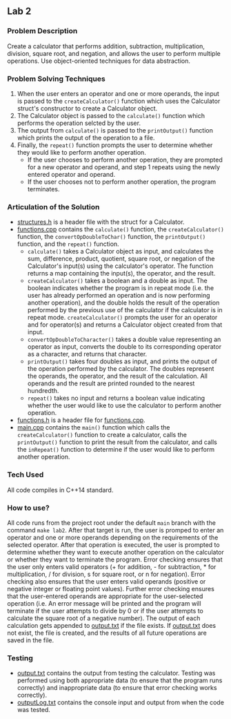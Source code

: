 ## Lab 2

### Problem Description

Create a calculator that performs addition, subtraction, multiplication, division, square root, and negation, and allows the user to perform multiple operations. Use object-oriented techniques for data abstraction. 

### Problem Solving Techniques

1. When the user enters an operator and one or more operands, the input is passed to the `createCalculator()` function which uses the Calculator struct's constructor to create a Calculator object. 
2. The Calculator object is passed to the `calculate()` function which performs the operation selcted by the user. 
3. The output from `calculate()` is passed to the `printOutput()` function which prints the output of the operation to a file. 
4. Finally, the `repeat()` function prompts the user to determine whether they would like to perform another operation. 
    - If the user chooses to perform another operation, they are prompted for a new operator and operand, and step 1 repeats using the newly entered operator and operand. 
    - If the user chooses not to perform another operation, the program terminates. 

### Articulation of the Solution

- [structures.h](structures.h) is a header file with the struct for a Calculator. 
- [functions.cpp](functions.cpp) contains the `calculate()` function, the `createCalculator()` function, the `convertOpDoubleToChar()` function, the `printOutput()` function, and the `repeat()` function.
    - `calculate()` takes a Calculator object as input, and calculates the sum, difference, product, quotient, square root, or negation of the Calculator's input(s) using the calculator's operator. The function returns a map containing the input(s), the operator, and the result. 
    - `createCalculator()` takes a boolean and a double as input. The boolean indicates whether the program is in repeat mode (i.e. the user has already performed an operation and is now performing another operation), and the double holds the result of the operation performed by the previous use of the calculator if the calculator is in repeat mode. `createCalculator()` prompts the user for an operator and for operator(s) and returns a Calculator object created from that input. 
    - `convertOpDoubleToCharacter()` takes a double value representing an operator as input, converts the double to its corresponding operator as a character, and returns that character. 
    - `printOutput()` takes four doubles as input, and prints the output of the operation performed by the calculator. The doubles represent the operands, the operator, and the result of the calculation. All operands and the result are printed rounded to the nearest hundredth. 
    - `repeat()` takes no input and returns a boolean value indicating whether the user would like to use the calculator to perform another operation. 
- [functions.h](functions.h) is a header file for [functions.cpp](functions.cpp).
- [main.cpp](main.cpp) contains the `main()` function which calls the `createCalculator()` function to create a calculator, calls the `printOutput()` function to print the result from the calculator, and calls the `inRepeat()` function to determine if the user would like to perform another operation. 

### Tech Used

All code compiles in C++14 standard.

### How to use?

All code runs from the project root under the default `main` branch with the command `make lab2`. After that target is run, the user is promped to enter an operator and one or more operands depending on the requirements of the selected operator. After that operation is executed, the user is prompted to determine whether they want to execute another operation on the calculator or whether they want to terminate the program. Error checking ensures that the user only enters valid operators (+ for addition, - for subtraction, * for multiplication, / for division, s for square root, or n for negation). Error checking also ensures that the user enters valid operands (positive or negative integer or floating point values). Further error checking ensures that the user-entered operands are appropriate for the user-selected operation (i.e. An error message will be printed and the program will terminate if the user attempts to divide by 0 or if the user attempts to calculate the square root of a negative number). The output of each calculation gets appended to [output.txt](output.txt) if the file exists. If [output.txt](output.txt) does not exist, the file is created, and the results of all future operations are saved in the file. 

### Testing

- [output.txt](output.txt) contains the output from testing the calculator. Testing was performed using both appropriate data (to ensure that the program runs correctly) and inappropriate data (to ensure that error checking works correctly).
- [outputLog.txt](outputLog.txt) contains the console input and output from when the code was tested. 